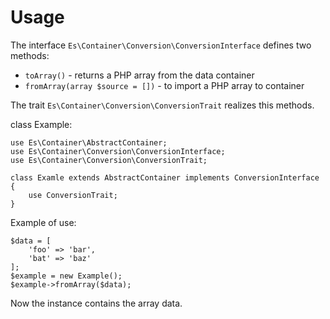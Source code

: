 Usage
=====

The interface `Es\Container\Conversion\ConversionInterface` defines two methods:

- `toArray()`                     - returns a PHP array from the data container
- `fromArray(array $source = [])` - to import a PHP array to container

The trait `Es\Container\Conversion\ConversionTrait` realizes this methods.

class Example:
```
use Es\Container\AbstractContainer;
use Es\Container\Conversion\ConversionInterface;
use Es\Container\Conversion\ConversionTrait;

class Examle extends AbstractContainer implements ConversionInterface
{
    use ConversionTrait;
}
```

Example of use:
```
$data = [
    'foo' => 'bar',
    'bat' => 'baz'
];
$example = new Example();
$example->fromArray($data);
```
Now the instance contains the array data.
